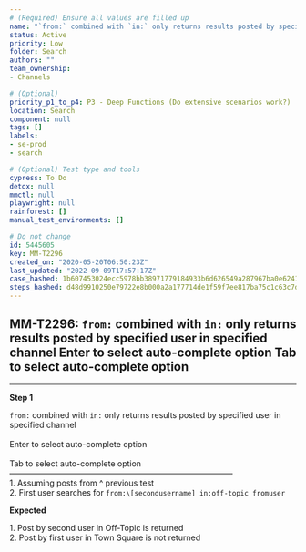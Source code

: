 ```yaml
---
# (Required) Ensure all values are filled up
name: "`from:` combined with `in:` only returns results posted by specified user in specified channel  Enter to select auto-complete option  Tab to select auto-complete option"
status: Active
priority: Low
folder: Search
authors: ""
team_ownership: 
- Channels

# (Optional)
priority_p1_to_p4: P3 - Deep Functions (Do extensive scenarios work?)
location: Search
component: null
tags: []
labels: 
- se-prod
- search

# (Optional) Test type and tools
cypress: To Do
detox: null
mmctl: null
playwright: null
rainforest: []
manual_test_environments: []

# Do not change
id: 5445605
key: MM-T2296
created_on: "2020-05-20T06:50:23Z"
last_updated: "2022-09-09T17:57:17Z"
case_hashed: 1b607453024ecc5978bb38971779184933b6d626549a287967ba0e62410b77f772e859c929869716e30c15796297f484
steps_hashed: d48d9910250e79722e8b000a2a177714de1f59f7ee817ba75c1c63c7db86a30f78c3b93ddf1e122bd399c91d371c9fcb
---
```


<!-- (Auto-generated) Based on frontmatter's "key" and "name" -->

## MM-T2296: `from:` combined with `in:` only returns results posted by specified user in specified channel Enter to select auto-complete option Tab to select auto-complete option

---

**Step 1**

`from:` combined with `in:` only returns results posted by specified user in specified channel\
\
Enter to select auto-complete option\
\
Tab to select auto-complete option\
————————————————————————————\
1\. Assuming posts from ^ previous test\
2\. First user searches for `from:\[secondusername] in:off-topic fromuser`

**Expected**

1\. Post by second user in Off-Topic is returned\
2\. Post by first user in Town Square is not returned
